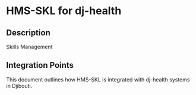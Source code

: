 # HMS-SKL for dj-health

## Description

Skills Management

## Integration Points

This document outlines how HMS-SKL is integrated with dj-health systems in Djibouti.

